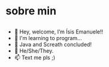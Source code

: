 # sobre min 
##
###
####
#####
- 👋 Hey, welcome, I’m Ísis Emanuele!!
- 👀 I'm learning to program...
- 🌱 Java and Screath concluded!
- 💞️ He/She/They.
- 📫 Text me pls ;)
